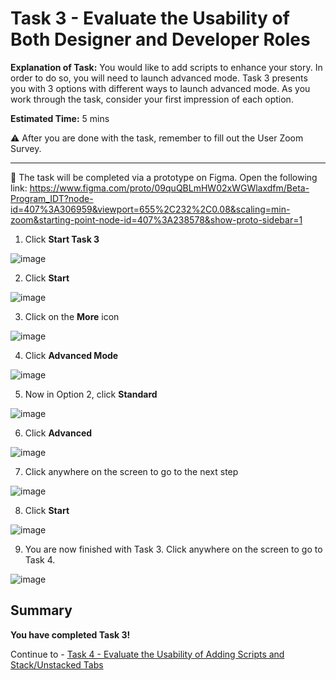 # Task 3 - Evaluate the Usability of Both Designer and Developer Roles

**Explanation of Task:** You would like to add scripts to enhance your story. In order to do so, you will need to launch advanced mode. Task 3 presents you with 3 options with different ways to launch advanced mode. As you work through the task, consider your first impression of each option.

**Estimated Time:** 5 mins

⚠️ After you are done with the task, remember to fill out the User Zoom Survey. 

----------------------------------------------------------------------------------------------------------------------------------------

🚩 The task will be completed via a prototype on Figma. Open the following link: https://www.figma.com/proto/09quQBLmHW02xWGWlaxdfm/Beta-Program_IDT?node-id=407%3A306959&viewport=655%2C232%2C0.08&scaling=min-zoom&starting-point-node-id=407%3A238578&show-proto-sidebar=1

1. Click **Start Task 3**

![image](https://user-images.githubusercontent.com/112718519/198718834-f25fc103-25e9-4f90-8cd6-cf6bdacb40db.png)

2. Click **Start**

![image](https://user-images.githubusercontent.com/112718519/198718859-265c7af3-a25a-4955-982f-f6de7a69cec5.png)

3. Click on the **More** icon

![image](https://user-images.githubusercontent.com/112718519/198719254-56bda72b-48cb-4418-b4b7-265d47e83f38.png)

4. Click **Advanced Mode** 

![image](https://user-images.githubusercontent.com/112718519/198719228-716b4b24-6954-440d-a419-3da879540457.png)

5. Now in Option 2, click **Standard**

![image](https://user-images.githubusercontent.com/112718519/198718948-ee7702be-37e4-40fb-b4ac-dc1ca7e9d6cc.png)

6. Click **Advanced**

![image](https://user-images.githubusercontent.com/112718519/198718990-752333d2-d53d-4225-85b8-b3f679b656dc.png)

7. Click anywhere on the screen to go to the next step

![image](https://user-images.githubusercontent.com/112718519/198719028-c80ec3d9-1856-45cc-9b23-112d87691445.png)

8. Click **Start**

![image](https://user-images.githubusercontent.com/112718519/198719049-b3c40617-c94d-447c-a556-039348081b38.png)

9. You are now finished with Task 3. Click anywhere on the screen to go to Task 4.

![image](https://user-images.githubusercontent.com/112718519/198719066-1863828c-b123-49b9-95c3-b9a9541330e2.png)



## Summary

**You have completed Task 3!**

Continue to - [Task 4 - Evaluate the Usability of Adding Scripts and Stack/Unstacked Tabs](../task4/README.md)
